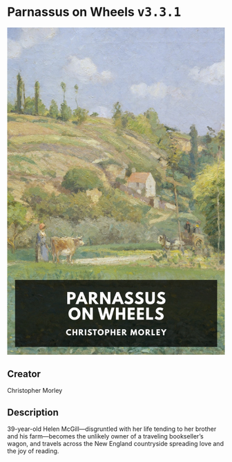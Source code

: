 
# Parnassus on Wheels <kbd>v3.3.1</kbd>

<center>
  <img src="./cover-1024.jpg"/>
</center>

## Creator
Christopher Morley

## Description
39-year-old Helen McGill—disgruntled with her life tending to her brother and his farm—becomes the unlikely owner of a traveling bookseller’s wagon, and travels across the New England countryside spreading love and the joy of reading.
